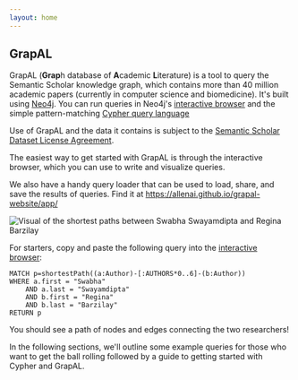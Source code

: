```yaml
---
layout: home
---
```

## GrapAL

GrapAL (**Grap**h database of **A**cademic **L**iterature) is a tool to query the Semantic Scholar knowledge graph, which contains more than 40 million academic papers (currently in computer science and biomedicine). It's built using [Neo4j](https://neo4j.com/). You can run queries in Neo4j's [interactive browser](https://neo4j.com/developer/guide-neo4j-browser/) and the simple pattern-matching [Cypher query language](https://neo4j.com/developer/cypher-query-language/)

Use of GrapAL and the data it contains is subject to the [Semantic Scholar Dataset License Agreement](http://api.semanticscholar.org/license/).

The easiest way to get started with GrapAL is through the interactive browser, which you can use to write and visualize queries.

We also have a handy query loader that can be used to load, share, and save the results of queries. Find it at https://allenai.github.io/grapal-website/app/

![Visual of the shortest paths between Swabha Swayamdipta and Regina Barzilay](https://allenai.github.io/grapal-website/assets/images/browser-example.png)

For starters, copy and paste the following query into the [interactive browser](https://grapal.allenai.org:7473/browser):
```
MATCH p=shortestPath((a:Author)-[:AUTHORS*0..6]-(b:Author)) 
WHERE a.first = "Swabha" 
    AND a.last = "Swayamdipta"
    AND b.first = "Regina" 
    AND b.last = "Barzilay"
RETURN p
```
You should see a path of nodes and edges connecting the two researchers! 

In the following sections, we'll outline some example queries for those who want to get the ball rolling followed by a guide to getting started with Cypher and GrapAL.
